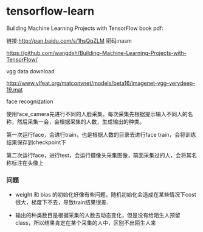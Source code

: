# tensorflow-learn

Building Machine Learning Projects with TensorFlow
book pdf:

链接:http://pan.baidu.com/s/1hsQqZLM  密码:nasm

https://github.com/wangdxh/Building-Machine-Learning-Projects-with-TensorFlow/


vgg data download  

http://www.vlfeat.org/matconvnet/models/beta16/imagenet-vgg-verydeep-19.mat

face recognization

使用face_camera先进行不同的人脸采集，每次采集先根据提示输入不同人的名称，然后采集一会，会根据采集的人数，生成输出的种类。

第一次运行face，会进行train，也是根据人数的目录去进行face train，会将训练结果保存到checkpoint下

第二次运行face，进行test，会运行摄像头采集图像，前面采集过的人，会将其名称标注在头像上

### 问题

* weight 和 bias 的初始化好像有些问题，随机初始化会造成在某些情况下cost很大，梯度下不去，导致train结果很差.

* 输出的种类数目是根据采集的人数去动态变化，但是没有给陌生人预留class，所以结果肯定在某个采集的人中，区别不出陌生人来
